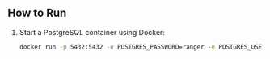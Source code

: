 ## How to Run

1. Start a PostgreSQL container using Docker:

   ```sh
   docker run -p 5432:5432 -e POSTGRES_PASSWORD=ranger -e POSTGRES_USER=release -e POSTGRES_DB=devops25_db -d postgres:15-alpine